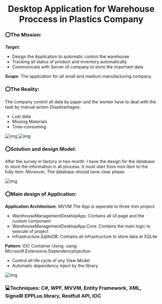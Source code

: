 # <div align="center">Desktop Application for Warehouse Proccess in Plastics Company</div>

### ⭕The Mission: 

***Target:*** 
 - Design the Application to automatic control the warehouse
 - Tracking all status of product and inventory automatically
 - Communicate with Server of company to store the important data
 

***Scope:*** The application for all small and medium manufacturing company.

### ⭕The Reality:
The company control all data by paper and the worker have to deal with the task by manual action
Disadvantages:
- Lost data
- Missing Materials
- Time-consuming

![img](https://github.com/DungNguyen0209/Warehouse_Management_DesktopApp/blob/main/Assert/IMG_1789.jpg)
![img](https://github.com/DungNguyen0209/Warehouse_Management_DesktopApp/blob/main/Assert/Reality.png)

### ⭕Solution and design Model:
After the survey in factory in two month. I have the design for the database to store the information in all process. It must start from mini item to the fully item.
Moreover, The database should have clear phase.

![img](https://github.com/DungNguyen0209/Warehouse_Management_DesktopApp/blob/main/Assert/uml.png)

### ⭕Main design of Application:
**Application Architecture**: MVVM
The App is seperate to three mini project:
- WarehouseManagementDesktopApp: Contains all UI page and the custom component
- WarehouseManagementDesktopApp.Core: Contains the main logic to execute of project
- Infrastructure.SqliteDB: Contains all infrastructure to store data at SQLite

**Pattern**: IOC Container
Using: using Microsoft.Extensions.DependencyInjection
- Control all life cycle of any View Model
- Automatic dependency inject by the library

![img](https://github.com/DungNguyen0209/Warehouse_Management_DesktopApp/blob/main/Assert/IOC.png)


### 💻Techniques: C#, WPF, MVVM, Entity Framework, XML, SignalR EPPLus library, Restfull API, IOC

